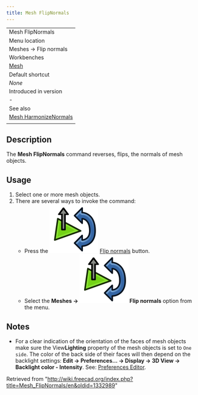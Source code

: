 ```yaml
---
title: Mesh FlipNormals
---
```


|                                                                         |
| ----------------------------------------------------------------------- |
| Mesh FlipNormals                                                        |
| Menu location                                                           |
| Meshes → Flip normals                                                   |
| Workbenches                                                             |
| [Mesh](/Mesh_Workbench "Mesh Workbench")                                |
| Default shortcut                                                        |
| _None_                                                                  |
| Introduced in version                                                   |
| -                                                                       |
| See also                                                                |
| [Mesh HarmonizeNormals](/Mesh_HarmonizeNormals "Mesh HarmonizeNormals") |
|                                                                         |

## Description

The **Mesh FlipNormals** command reverses, flips, the normals of mesh objects.

## Usage

1. Select one or more mesh objects.
2. There are several ways to invoke the command:
   - Press the ![](/src/assets/images/Mesh_FlipNormals.svg) [Flip normals](/Mesh_FlipNormals "Mesh FlipNormals") button.
   - Select the **Meshes → ![](/src/assets/images/Mesh_FlipNormals.svg) Flip normals** option from the menu.

## Notes

- For a clear indication of the orientation of the faces of mesh objects make sure the View**Lighting** property of the mesh objects is set to `One side`. The color of the back side of their faces will then depend on the backlight settings: **Edit → Preferences... → Display → 3D View → Backlight color - Intensity**. See: [Preferences Editor](/Preferences_Editor#3D_View "Preferences Editor").

Retrieved from "<http://wiki.freecad.org/index.php?title=Mesh_FlipNormals/en&oldid=1332989>"
